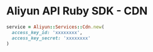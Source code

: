 # Aliyun API Ruby SDK - CDN

```ruby
service = Aliyun::Services::Cdn.new(
  access_key_id: 'xxxxxxxx',
  access_key_secret: 'xxxxxxxx'
)
```
